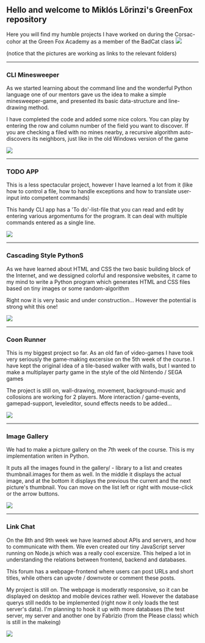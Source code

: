 ## Hello and welcome to Miklós Lőrinzi's GreenFox repository


Here you will find my humble projects I have worked on during the Corsac-cohor at
the Green Fox Academy as a member of the BadCat class ![](https://raw.githubusercontent.com/greenfox-academy/DonBattery/master/badcat1.png)

(notice that the pictures are working as links to the relevant folders)

----------------------------------------------------------------------------------------------------------------------------------------


### CLI Minesweeper

As we started learning about the command line and the wonderful Python language 
one of our mentors gave us the idea to make a simple minesweeper-game, and presented
its basic data-structure and line-drawing method.

I have completed the code and added some nice colors. You can play by entering the
row and column number of the field you want to discover. If you are checking a filed
with no mines nearby, a recursive algorithm auto-discovers its neighbors, just like 
in the old Windows version of the game


[<img src="https://github.com/greenfox-academy/DonBattery/blob/master/week-02/day-5/screenshot.PNG">](https://github.com/greenfox-academy/DonBattery/tree/master/week-02/day-5)

----------------------------------------------------------------------------------------------------------------------------------------


### TODO APP

This is a less spectacular project, however I have learned a lot from it (like how to control a file,
how to handle exceptions and how to translate user-input into competent commands) 

This handy CLI app has a 'To do'-list-file that you can read and edit by entering various argomentums
for the program. It can deal with multiple commands entered as a single line.


[<img src="https://github.com/greenfox-academy/DonBattery/blob/master/week-04/day-4/TODO_App/screenshot.PNG">](https://github.com/greenfox-academy/DonBattery/tree/master/week-04/day-4/TODO_App)

----------------------------------------------------------------------------------------------------------------------------------------


### Cascading Style PythonS

As we have learned about HTML and CSS the two basic building block of the Internet, and we dessigned colorful
and responsive websites, it came to my mind to write a Python program which generates HTML and CSS files based on
tiny images or some random-algorithm

Right now it is very basic and under construction... However the potential is strong whit this one!


[<img src="https://github.com/greenfox-academy/DonBattery/blob/master/week-06/day-5/screenshot.PNG">](https://github.com/greenfox-academy/DonBattery/tree/master/week-06/day-5)

----------------------------------------------------------------------------------------------------------------------------------------


### Coon Runner

This is my biggest project so far. As an old fan of video-games I have took very seriously the game-making 
excersise on the 5th week of the course. I have kept the original idea of a tile-based walker with walls, but
I wanted to make a multiplayer party game in the style of the old Nintendo / SEGA games

The project is still on, wall-drawing, movement, background-music and collosions are working for 2 players. 
More interaction / game-events, gamepad-support, leveleditor, sound effects needs to be added...


[<img src="https://github.com/greenfox-academy/DonBattery/blob/master/week-05/PyGame/Temp/Collosion_boxes.png">](https://github.com/greenfox-academy/DonBattery/tree/master/week-05/PyGame)

----------------------------------------------------------------------------------------------------------------------------------------


### Image Gallery

We had to make a picture gallery on the 7th week of the course. This is my implementation
writen in Python.

It puts all the images found in the gallery/ - library to a list and creates thumbnail.images
for them as well. In the middle it displays the actual image, and at the bottom it displays
the previous the current and the next picture's thumbnail. You can move on the list left
or right with mouse-click or the arrow buttons.

[<img src="https://github.com/greenfox-academy/DonBattery/blob/master/week-07/day-4/screenshot.png">](https://github.com/greenfox-academy/DonBattery/tree/master/week-07/day-4)

----------------------------------------------------------------------------------------------------------------------------------------


### Link Chat

On the 8th and 9th week we have learned about APIs and servers, and how to communicate
with them. We even created our tiny JavaScript server running on Node.js which was
a really cool excersize. This helped a lot in understanding the relations between frontend,
backend and databases.

This forum has a webpage-frontend where users can post URLs and short titles, while others
can upvote / downvote or comment these posts.

My project is still on. The webpage is moderatly responsive, so it can be displayed on desktop
and mobile devices rather well. However the database querys still nedds to be implemented
(right now it only loads the test server's data). I'm planning to hook it up with more databases 
(the test server, my server and another one by Fabrizio (from the Please class) which is still in the makeing)


[<img src="https://i.imgur.com/SI5Xlp0.png">](https://github.com/greenfox-academy/DonBattery/tree/master/week-08/day-6/linkchat)
